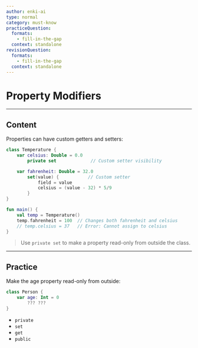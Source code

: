 ```yaml
---
author: enki-ai
type: normal
category: must-know
practiceQuestion:
  formats:
    - fill-in-the-gap
  context: standalone
revisionQuestion:
  formats:
    - fill-in-the-gap
  context: standalone
---
```


# Property Modifiers

---
## Content

Properties can have custom getters and setters:

```kotlin
class Temperature {
    var celsius: Double = 0.0
        private set             // Custom setter visibility

    var fahrenheit: Double = 32.0
        set(value) {           // Custom setter
            field = value
            celsius = (value - 32) * 5/9
        }
}

fun main() {
    val temp = Temperature()
    temp.fahrenheit = 100  // Changes both fahrenheit and celsius
    // temp.celsius = 37   // Error: Cannot assign to celsius
}
```

> Use `private set` to make a property read-only from outside the class.

---

## Practice

Make the age property read-only from outside:

```kotlin
class Person {
    var age: Int = 0
        ??? ???
}
```

- `private`
- `set`
- `get`
- `public`
